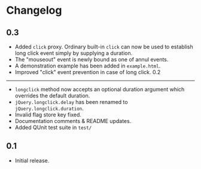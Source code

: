 Changelog
=========

0.3
---
* Added `click` proxy. Ordinary built-in `click` can now be used to establish long click event simply by supplying a duration.
* The "mouseout" event is newly bound as one of annul events.
* A demonstration example has been added in `example.html`.
* Improved "click" event prevention in case of long click.
0.2
---
* `longclick` method now accepts an optional duration argument which overrides the default duration.
* `jQuery.longclick.delay` has been renamed to `jQuery.longclick.duration`.
* Invalid flag store key fixed.
* Documentation comments & README updates.
* Added QUnit test suite in `test/`

0.1
---
* Initial release.
